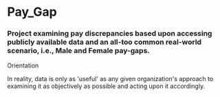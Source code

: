 # Pay_Gap

### Project examining pay discrepancies based upon accessing publicly available data and an all-too common real-world scenario, i.e., Male and Female pay-gaps.

Orientation

In reality, data is only as 'useful' as any given organization's approach to examining it as objectively as possible and acting upon it accordingly.
